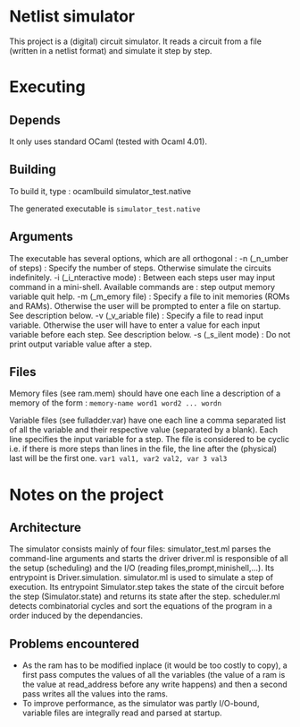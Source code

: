 # Netlist simulator

This project is a (digital) circuit simulator. It reads a circuit from a file (written in a netlist format) and simulate it step by step.

# Executing
## Depends
It only uses standard OCaml (tested with Ocaml 4.01).

## Building
To build it, type :
   ocamlbuild simulator_test.native

The generated executable is `simulator_test.native`

## Arguments
The executable has several options, which are all orthogonal :
  -n (_n_umber of steps) : Specify the number of steps. Otherwise simulate the circuits indefinitely.
  -i (_i_nteractive mode) : Between each steps user may input command in a mini-shell. Available commands are : step output memory variable quit help.
  -m (_m_emory file) : Specify a file to init memories (ROMs and RAMs). Otherwise the user will be prompted to enter a file on startup. See description below.
  -v (_v_ariable file) : Specify a file to read input variable. Otherwise the user will have to enter a value for each input variable before each step. See description below.
  -s (_s_ilent mode) : Do not print output variable value after a step.

## Files
Memory files (see ram.mem) should have one each line a description of a memory of the form :
`memory-name word1 word2 ... wordn`

Variable files (see fulladder.var) have one each line a comma separated list of all the variable and their respective value (separated by a blank). Each line specifies the input variable for a step. The file is considered to be cyclic i.e. if there is more steps than lines in the file, the line after the (physical) last will be the first one.
`var1 val1, var2 val2, var 3 val3`

# Notes on the project
## Architecture
The simulator consists mainly of four files:
    simulator_test.ml parses the command-line arguments and starts the driver
    driver.ml is responsible of all the setup (scheduling) and the I/O (reading files,prompt,minishell,...). Its entrypoint is Driver.simulation.
    simulator.ml is used to simulate a step of execution. Its entrypoint Simulator.step takes the state of the circuit before the step (Simulator.state) and returns its state after the step.
    scheduler.ml detects combinatorial cycles and sort the equations of the program in a order induced by the dependancies.

## Problems encountered
* As the ram has to be modified inplace (it would be too costly to copy), a first pass computes the values of all the variables (the value of a ram is the value at read_address before any write happens) and then a second pass writes all the values into the rams.
* To improve performance, as the simulator was partly I/O-bound, variable files are integrally read and parsed at startup.